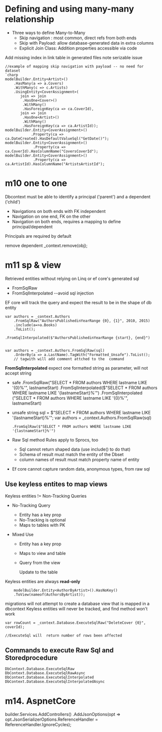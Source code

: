 # Defining and using many-many relationship

-   Three ways to define Many-to-Many
    -   Skip navigation : most common, direct refs from both ends
    -   Skip with Payload: allow database-generated data in extra columns
    -   Explicit Join Class: Addition properties accessible via code

Add missing index in link table in generated files
    note serizable issue

    //example of mapping skip navigation with payload -- no need for dataset
    `charp
    modelBuilder.Entity<Artist>()
        .HasMany(a => a.Covers)
        .WithMany(c => c.Artists)
        .UsingEntity<CoverAssignment>(
           join => join
            .HasOne<Cover>()
            .WithMany()
            .HasForeignKey(ca => ca.CoverId),
           join => join
            .HasOne<Artist>()
            .WithMany()
            .HasForeignKey(ca => ca.ArtistId));
    modelBuilder.Entity<CoverAssignment>()
                .Property(ca => ca.DateCreated).HasDefaultValueSql("GetDate()");
    modelBuilder.Entity<CoverAssignment>()
                 .Property(ca => ca.CoverId).HasColumnName("CoversCoverId");
    modelBuilder.Entity<CoverAssignment>()
                 .Property(ca => ca.ArtistId).HasColumnName("ArtistsArtistId");

# m10 one to one

Dbcontext must be able to identify a principal ('parent') and a dependent ('child')

-   Navigations on both ends with FK independent
-   Navigation on one end, FK on the other
-   Navigation on both ends, requires a mapping to define principal/dependent

Principals are required by default

remove dependent _context.remove(obj);

# m11 sp & view

Retrieved entities without relying on Linq or ef core's generated sql

-   FromSqlRaw
-   FromSqlInterpolated --avoid sql injection

EF core will track the query and expect the result to be in the shape of db entity

    var authors = _context.Authors
        .FromSqlRaw("AuthorsPublishedinYearRange {0}, {1}", 2010, 2015)
        .include(a=>a.Books)
        .ToList();

    .FromSqlInterpolated($"AuthorsPublishedinYearRange {start}, {end}")


    var authors = _context.Authors.FromSqlRaw(sql)
        .OrderBy(a => a.LastName).TagWith("Formatted_Unsafe").ToList(); 
        // tagwith will add comment attched to the  command 

**FromSqlInterpolated** expect one formatted string as parameter, will not accept string

-   safe
        .FromSqlRaw("SELECT * FROM authors WHERE lastname LIKE '{0}%'", lastnameStart)
        .FromSqlInterpolated($"SELECT * FROM authors WHERE lastname LIKE '{lastnameStart}%'")
        .FromSqlInterpolated
            ("SELECT * FROM authors WHERE lastname LIKE '{0}%'", lastnameStart)
-   unsafe
        string sql = $"SELECT * FROM authors WHERE lastname LIKE '{lastnameStart}%'";
        var authors = _context.Authors.FromSqlRaw(sql)

        .FromSqlRaw($"SELECT * FROM authors WHERE lastname LIKE '{lastnameStart}%'")

-   Raw Sql method Rules apply to Sprocs, too
    -   Sql cannot return shaped data (use include() to do that)
    -   Schema of result must match the entity of the Dbset
    -   column names of result must match property name of entity

 -  Ef core cannot capture random data, anonymous types, from raw sql

  ## Use keyless entites to map views

  Keyless entities != Non-Tracking Queries

-   No-Tracking Query
    - Entity has a key prop
    - No-Tracking is optional
    - Maps to tables with PK

-   Mixed Use
    - Entity has a key prop
    - Maps to view and table
    - Query from the view

        Update to the table

Keyless entities are always **read-only**

        modelBuilder.Entity<AuthorByArtist>().HasNoKey()
        .ToView(nameof(AuthorsByArtist));
migrations will not attempt to create a database view that is mapped in a dbcontext
Keyless entities will never be tracked, and find method won't work

    var rowCount = _context.Database.ExecuteSqlRaw("DeleteCover {0}", coverId);

    //ExecuteSql will  return number of rows been affected

## Commands to execute Raw Sql and Storedprocedure

    DbContext.Database.ExecuteSqlRaw
    DbContext.Database.ExecuteSqlRawAsync
    DbContext.Database.ExecuteSqlInterpolated
    DbContext.Database.ExecuteSqlInterpolatedAsync


# m14. AspnetCore

builder.Services.AddControllers()
.AddJsonOptions(opt =>
                opt.JsonSerializerOptions.ReferenceHandler = ReferenceHandler.IgnoreCycles);



